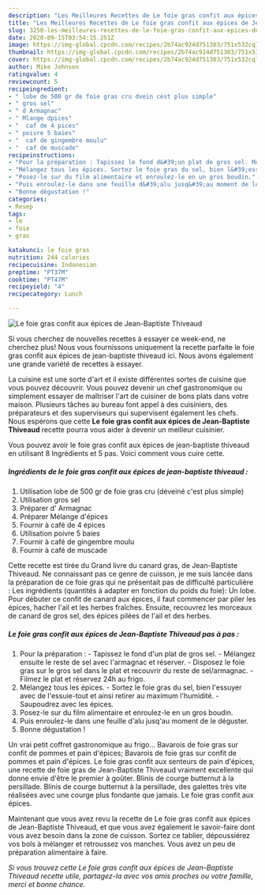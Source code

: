 ```yaml
---
description: "Les Meilleures Recettes de Le foie gras confit aux épices de Jean-Baptiste Thiveaud"
title: "Les Meilleures Recettes de Le foie gras confit aux épices de Jean-Baptiste Thiveaud"
slug: 3250-les-meilleures-recettes-de-le-foie-gras-confit-aux-epices-de-jean-baptiste-thiveaud
date: 2020-09-15T03:54:15.251Z
image: https://img-global.cpcdn.com/recipes/2b74ac924d751303/751x532cq70/le-foie-gras-confit-aux-epices-de-jean-baptiste-thiveaud-photo-principale-de-la-recette.jpg
thumbnail: https://img-global.cpcdn.com/recipes/2b74ac924d751303/751x532cq70/le-foie-gras-confit-aux-epices-de-jean-baptiste-thiveaud-photo-principale-de-la-recette.jpg
cover: https://img-global.cpcdn.com/recipes/2b74ac924d751303/751x532cq70/le-foie-gras-confit-aux-epices-de-jean-baptiste-thiveaud-photo-principale-de-la-recette.jpg
author: Mike Johnson
ratingvalue: 4
reviewcount: 5
recipeingredient:
- " lobe de 500 gr de foie gras cru dvein cest plus simple"
- " gros sel"
- " d Armagnac"
- " Mlange dpices"
- "  caf de 4 pices"
- " poivre 5 baies"
- "  caf de gingembre moulu"
- "  caf de muscade"
recipeinstructions:
- "Pour la préparation : Tapissez le fond d&#39;un plat de gros sel. Mélangez ensuite le reste de sel avec l&#39;armagnac et réserver. Disposez le foie gras sur le gros sel dans le plat et recouvrir du reste de sel/armagnac. Filmez le plat et réservez 24h au frigo."
- "Mélangez tous les épices. Sortez le foie gras du sel, bien l&#39;essuyer avec de l&#39;essuie-tout et ainsi retirer au maximum l&#39;humidité. Saupoudrez avec les épices."
- "Posez-le sur du film alimentaire et enroulez-le en un gros boudin."
- "Puis enroulez-le dans une feuille d&#39;alu jusq&#39;au moment de le déguster."
- "Bonne dégustation !"
categories:
- Resep
tags:
- le
- foie
- gras

katakunci: le foie gras 
nutrition: 244 calories
recipecuisine: Indonesian
preptime: "PT37M"
cooktime: "PT47M"
recipeyield: "4"
recipecategory: Lunch

---
```



![Le foie gras confit aux épices de Jean-Baptiste Thiveaud](https://img-global.cpcdn.com/recipes/2b74ac924d751303/751x532cq70/le-foie-gras-confit-aux-epices-de-jean-baptiste-thiveaud-photo-principale-de-la-recette.jpg)

Si vous cherchez de nouvelles recettes à essayer ce week-end, ne cherchez plus! Nous vous fournissons uniquement la recette parfaite le foie gras confit aux épices de jean-baptiste thiveaud ici. Nous avons également une grande variété de recettes à essayer.

La cuisine est une sorte d'art et il existe différentes sortes de cuisine que vous pouvez découvrir. Vous pouvez devenir un chef gastronomique ou simplement essayer de maîtriser l'art de cuisiner de bons plats dans votre maison. Plusieurs tâches au bureau font appel à des cuisiniers, des préparateurs et des superviseurs qui supervisent également les chefs. Nous espérons que cette <strong> Le foie gras confit aux épices de Jean-Baptiste Thiveaud </strong> recette pourra vous aider à devenir un meilleur cuisinier.

<!--inarticleads1-->

Vous pouvez avoir le foie gras confit aux épices de jean-baptiste thiveaud en utilisant 8 Ingrédients et 5 pas. Voici comment vous cuire cette.

##### Ingrédients de le foie gras confit aux épices de jean-baptiste thiveaud :

1. Utilisation  lobe de 500 gr de foie gras cru (déveiné c&#39;est plus simple)
1. Utilisation  gros sel
1. Préparer  d&#39; Armagnac
1. Préparer  Mélange d&#39;épices
1. Fournir  à café de 4 épices
1. Utilisation  poivre 5 baies
1. Fournir  à café de gingembre moulu
1. Fournir  à café de muscade


Cette recette est tirée du Grand livre du canard gras, de Jean-Baptiste Thiveaud. Ne connaissant pas ce genre de cuisson, je me suis lancée dans la préparation de ce foie gras qui ne présentait pas de difficulté particulière : Les ingrédients (quantités à adapter en fonction du poids du foie): Un lobe. Pour débuter ce confit de canard aux épices, il faut commencer par piler les épices, hacher l&#39;ail et les herbes fraîches. Ensuite, recouvrez les morceaux de canard de gros sel, des épices pilées de l&#39;ail et des herbes. 

<!--inarticleads2-->

##### Le foie gras confit aux épices de Jean-Baptiste Thiveaud pas à pas :

1. Pour la préparation : - Tapissez le fond d&#39;un plat de gros sel. - Mélangez ensuite le reste de sel avec l&#39;armagnac et réserver. - Disposez le foie gras sur le gros sel dans le plat et recouvrir du reste de sel/armagnac. - Filmez le plat et réservez 24h au frigo.
1. Mélangez tous les épices. - Sortez le foie gras du sel, bien l&#39;essuyer avec de l&#39;essuie-tout et ainsi retirer au maximum l&#39;humidité. - Saupoudrez avec les épices.
1. Posez-le sur du film alimentaire et enroulez-le en un gros boudin.
1. Puis enroulez-le dans une feuille d&#39;alu jusq&#39;au moment de le déguster.
1. Bonne dégustation !


Un vrai petit coffret gastronomique au frigo… Bavarois de foie gras sur confit de pommes et pain d&#39;épices; Bavarois de foie gras sur confit de pommes et pain d&#39;épices. Le foie gras confit aux senteurs de pain d&#39;épices, une recette de foie gras de Jean-Baptiste Thiveaud vraiment excellente qui donne envie d&#39;être le premier à goûter. Blinis de courge butternut à la persillade. Blinis de courge butternut à la persillade, des galettes très vite réalisées avec une courge plus fondante que jamais. Le foie gras confit aux épices. 

<!--inarticleads1-->

<p>
Maintenant que vous avez revu la recette de Le foie gras confit aux épices de Jean-Baptiste Thiveaud, et que vous avez également le savoir-faire dont vous avez besoin dans la zone de cuisson. Sortez ce tablier, dépoussiérez vos bols à mélanger et retroussez vos manches. Vous avez un peu de préparation alimentaire à faire.
</p>

<p>
<i>Si vous trouvez cette Le foie gras confit aux épices de Jean-Baptiste Thiveaud recette utile, partagez-la avec vos amis proches ou votre famille, merci et bonne chance.</i>
</p>
